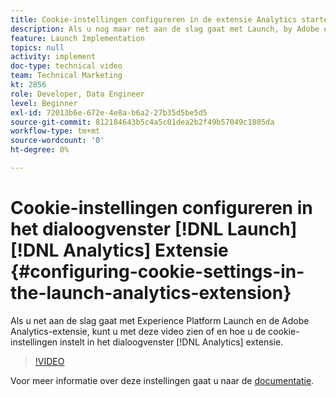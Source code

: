 ```yaml
---
title: Cookie-instellingen configureren in de extensie Analytics starten
description: Als u nog maar net aan de slag gaat met Launch, by Adobe en de Adobe Analytics-extensie, kunt u met deze video zien of en hoe u de cookie-instellingen instelt in de extensie Analytics.
feature: Launch Implementation
topics: null
activity: implement
doc-type: technical video
team: Technical Marketing
kt: 2856
role: Developer, Data Engineer
level: Beginner
exl-id: 72013b6e-672e-4e8a-b6a2-27b35d5be5d5
source-git-commit: 812184643b5c4a5c01dea2b2f49b57049c1805da
workflow-type: tm+mt
source-wordcount: '0'
ht-degree: 0%

---
```


# Cookie-instellingen configureren in het dialoogvenster [!DNL Launch] [!DNL Analytics] Extensie {#configuring-cookie-settings-in-the-launch-analytics-extension}

Als u net aan de slag gaat met Experience Platform Launch en de Adobe Analytics-extensie, kunt u met deze video zien of en hoe u de cookie-instellingen instelt in het dialoogvenster [!DNL Analytics] extensie.

>[!VIDEO](https://video.tv.adobe.com/v/27212/?quality=12&learn=on)

Voor meer informatie over deze instellingen gaat u naar de [documentatie](https://docs.adobelaunch.com/extension-reference/web/adobe-analytics-extension#cookies).
